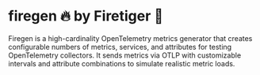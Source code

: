 # firegen 🔥 by Firetiger 🐅

Firegen is a high-cardinality OpenTelemetry metrics generator that creates configurable numbers of metrics, services, and attributes for testing OpenTelemetry collectors.
It sends metrics via OTLP with customizable intervals and attribute combinations to simulate realistic metric loads.

